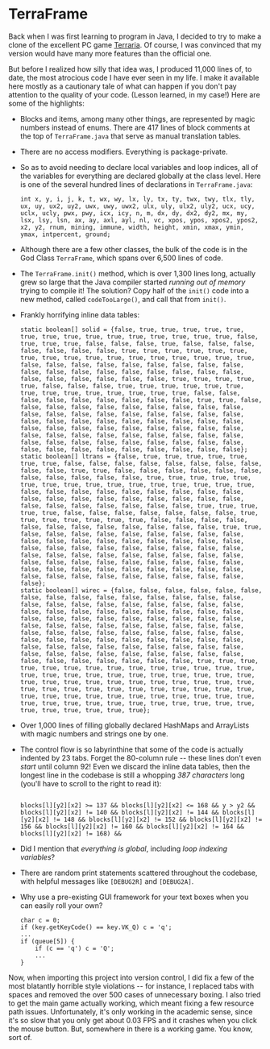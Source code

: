 # TerraFrame

Back when I was first learning to program in Java, I decided to try to
make a clone of the excellent PC game [Terraria]. Of course, I was
convinced that my version would have many more features than the
official one.

But before I realized how silly that idea was, I produced 11,000 lines
of, to date, the most atrocious code I have ever seen in my life. I
make it available here mostly as a cautionary tale of what can happen
if you don't pay attention to the quality of your code. (Lesson
learned, in my case!) Here are some of the highlights:

* Blocks and items, among many other things, are represented by magic
  numbers instead of enums. There are 417 lines of block comments at
  the top of `TerraFrame.java` that serve as manual translation
  tables.
* There are no access modifiers. Everything is package-private.
* So as to avoid needing to declare local variables and loop indices,
  all of the variables for everything are declared globally at the
  class level. Here is one of the several hundred lines of
  declarations in `TerraFrame.java`:

    ```
    int x, y, i, j, k, t, wx, wy, lx, ly, tx, ty, twx, twy, tlx, tly, ux, uy, ux2, uy2, uwx, uwy, uwx2, ulx, uly, ulx2, uly2, ucx, ucy, uclx, ucly, pwx, pwy, icx, icy, n, m, dx, dy, dx2, dy2, mx, my, lsx, lsy, lsn, ax, ay, axl, ayl, nl, vc, xpos, ypos, xpos2, ypos2, x2, y2, rnum, mining, immune, width, height, xmin, xmax, ymin, ymax, intpercent, ground;
    ```

* Although there are a few other classes, the bulk of the code is in
  the God Class `TerraFrame`, which spans over 6,500 lines of code.

* The `TerraFrame.init()` method, which is over 1,300 lines long,
  actually grew so large that the Java compiler started *running out
  of memory* trying to compile it! The solution? Copy half of the
  `init()` code into a new method, called `codeTooLarge()`, and call
  that from `init()`.

* Frankly horrifying inline data tables:

    ```
    static boolean[] solid = {false, true, true, true, true, true, true, true, true, true, true, true, true, true, true, true, false, true, true, true, false, false, false, true, false, false, false, false, false, false, false, true, true, true, true, true, true, true, true, true, true, true, true, true, true, true, true, true, false, false, false, false, false, false, false, false, false, false, false, false, false, false, false, false, false, false, false, false, false, false, false, false, true, true, true, true, true, false, false, false, true, true, true, true, true, true, true, true, true, true, true, true, true, true, false, false, false, false, false, false, false, false, false, true, true, false, false, false, false, false, false, false, false, false, false, false, false, false, false, false, false, false, false, false, false, false, false, false, false, false, false, false, false, false, false, false, false, false, false, false, false, false, false, false, false, false, false, false, false, false, false, false, false, false, false, false, false, false, false, false, false, false, false, false, false, false, false, false, false};
    static boolean[] ltrans = {false, true, true, true, true, true, true, true, false, false, false, false, false, false, false, false, false, false, true, true, false, false, false, false, false, false, false, false, false, false, false, true, true, true, true, true, true, true, true, true, true, true, true, true, true, true, true, false, false, false, false, false, false, false, false, false, false, false, false, false, false, false, false, false, false, false, false, false, false, false, false, false, true, true, true, true, true, false, false, false, false, false, false, false, true, true, true, true, true, true, true, false, false, false, false, false, false, false, false, false, false, false, false, true, true, false, false, false, false, false, false, false, false, false, false, false, false, false, false, false, false, false, false, false, false, false, false, false, false, false, false, false, false, false, false, false, false, false, false, false, false, false, false, false, false, false, false, false, false, false, false, false, false, false, false, false, false, false, false, false, false, false, false, false, false, false, false, false, false};
    static boolean[] wirec = {false, false, false, false, false, false, false, false, false, false, false, false, false, false, false, false, false, false, false, false, false, false, false, false, false, false, false, false, false, false, false, false, false, false, false, false, false, false, false, false, false, false, false, false, false, false, false, false, false, false, false, false, false, false, false, false, false, false, false, false, false, false, false, false, false, false, false, false, false, false, false, false, false, false, false, false, false, false, false, false, false, false, false, false, false, false, false, false, false, false, false, false, false, false, true, true, true, true, true, true, true, true, true, true, true, true, true, true, true, true, true, true, true, true, true, true, true, true, true, true, true, true, true, true, true, true, true, true, true, true, true, true, true, true, true, true, true, true, true, true, true, true, true, true, true, true, true, true, true, true, true, true, true, true, true, true, true, true, true, true, true, true, true, true, true, true, true, true, true};
    ```

* Over 1,000 lines of filling globally declared HashMaps and
  ArrayLists with magic numbers and strings one by one.

* The control flow is so labyrinthine that some of the code is
  actually indented by 23 tabs. Forget the 80-column rule -- these
  lines don't even *start* until column 92! Even we discard the inline
  data tables, then the longest line in the codebase is still a
  whopping *387 characters* long (you'll have to scroll to the right
  to read it):

    ```
                                                                                                     blocks[l][y2][x2] >= 137 && blocks[l][y2][x2] <= 168 && y > y2 && blocks[l][y2][x2] != 140 && blocks[l][y2][x2] != 144 && blocks[l][y2][x2] != 148 && blocks[l][y2][x2] != 152 && blocks[l][y2][x2] != 156 && blocks[l][y2][x2] != 160 && blocks[l][y2][x2] != 164 && blocks[l][y2][x2] != 168) &&
    ```

* Did I mention that *everything is global*, including *loop indexing
  variables*?

* There are random print statements scattered throughout the codebase,
  with helpful messages like `[DEBUG2R]` and `[DEBUG2A]`.

* Why use a pre-existing GUI framework for your text boxes when you
  can easily roll your own?

    ```
    char c = 0;
    if (key.getKeyCode() == key.VK_Q) c = 'q';
    ...
    if (queue[5]) {
        if (c == 'q') c = 'Q';
        ...
    }
    ```

Now, when importing this project into version control, I did fix a few
of the most blatantly horrible style violations -- for instance, I
replaced tabs with spaces and removed the over 500 cases of
unnecessary boxing. I also tried to get the main game actually
working, which meant fixing a few resource path issues. Unfortunately,
it's only working in the academic sense, since it's so slow that you
only get about 0.03 FPS and it crashes when you click the mouse
button. But, somewhere in there is a working game. You know, sort of.

[terraria]: https://terraria.org/

